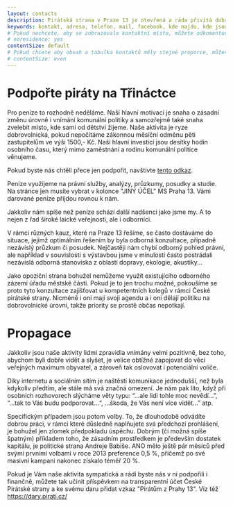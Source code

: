 ```yaml
---
layout: contacts
description: Pirátská strana v Praze 13 je otevřená a ráda přivítá dobrovolníky a odpoví na dotazy kritiků.
keywords: kontakt, adresa, telefon, mail, facebook, kde najdu, kde jsou
# Pokud nechcete, aby se zobrazovalo kontaktní místo, můžete odkomentovat následující řádek:
# noresidence: yes
contentSize: default
# Pokud chcete aby obsah a tabulka kontaktů měly stejné proporce, můžete použít:
# contentSize: even
---
```


<div class="o-section-header o-section-header--indented">
  <h1 class="t-h2-alt"> Podpořte piráty na Třináctce </h1>
</div>

Pro peníze to rozhodně neděláme. Naší hlavní motivací je snaha o zásadní změnu úrovně i vnímání komunální politiky a samozřejmě také snaha zvelebit místo, kde sami od dětství žijeme. Naše aktivita je ryze dobrovolnická, pokud nepočítáme zákonnou měsíční odměnu pěti zastupitelům ve výši 1500,- Kč. Naší hlavní investicí jsou desítky hodin osobního času, který mimo zaměstnání a rodinu komunální politice věnujeme.

Pokud byste nás chtěli přece jen podpořit, navštivte <a href="https://dary.pirati.cz/podpor-kraj/praha/adresne-dary-pro-ks-praha" target="_blank" rel="noopener">tento odkaz</a>.

Peníze využijeme na právní služby, analýzy, průzkumy, posudky a studie. Na stránce jen musíte vybrat v kolonce "JINÝ ÚČEL" MS Praha 13. Vámi darované peníze přijdou rovnou k nám. 

Jakkoliv nám spíše než peníze schází další nadšenci jako jsme my. A to nejen z řad široké laické veřejnosti, ale i odborníci.

V rámci různých kauz, které na Praze 13 řešíme, se často dostáváme do situace, jejímž optimálním řešením by byla odborná konzultace, případně nezávislý průzkum či posudek. Nejčastěji nám chybí odborný pohled právní, ale například v souvislosti s výstavbou jsme v minulosti často postrádali nezávislá odborná stanoviska z oblasti dopravy, ekologie, akustiky...

Jako opoziční strana bohužel nemůžeme využít existujícího odborného zázemí úřadu městské části. Pokud je to jen trochu možné, pokoušíme se proto tyto konzultace zajišťovat u kompetentních kolegů v rámci České pirátské strany. Nicméně i oni mají svoji agendu a i oni dělají politiku na dobrovolnické úrovni, takže priority se prostě občas nepotkají.


<div class="o-section-header o-section-header--indented">
  <h1 class="t-h2-alt"> Propagace </h1>
</div>



Jakkoliv jsou naše aktivity lidmi zpravidla vnímány velmi pozitivně, bez toho, abychom byli dobře vidět a slyšet, je velice obtížné zapojovat do věcí veřejných maximum obyvatel, a zároveň tak oslovovat i potenciální voliče.

Díky internetu a sociálním sítím je naštěstí komunikace jednodušší, než byla kdykoliv předtím, ale stále má svá značná omezení. Je nám pak líto, když při osobních rozhovorech slýcháme věty typu: “...ale lidi tohle moc nevědí...”, “...tak to Vás budu podporovat...“, ...škoda, že Vás není více vidět...” atp.

Specifickým případem jsou potom volby. To, že dlouhodobě odvádíte dobrou práci, v rámci které důsledně naplňujete svá předchozí prohlášení, je bohužel jen zlomek předpokladu úspěchu. Dobrým (či možná spíše špatným) příkladem toho, že zásadním prostředkem je především dostatek kapitálu, je politické strana Andreje Babiše. ANO mělo ještě pár měsíců před svými prvními volbami v roce 2013 preference 0,5 %, přičemž po své masivní kampani nakonec získalo téměř 20 %.

Pokud je Vám naše aktivita sympatická a rádi byste nás v ní podpořili i finančně, můžete tak učinit příspěvkem na transparentní účet České Pirátské strany a ke svému daru přidat vzkaz "Pirátům z Prahy 13". Viz též <a href="https://dary.pirati.cz/" target="_blank">https://dary.pirati.cz/</a>
